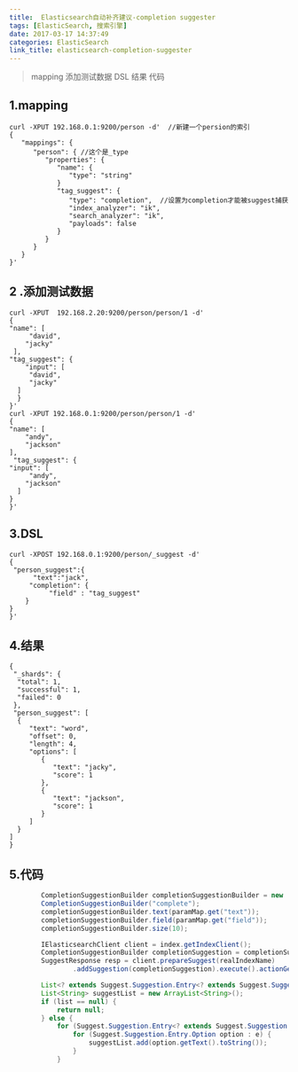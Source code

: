 ```yaml
---
title:  Elasticsearch自动补齐建议-completion suggester
tags: [ElasticSearch, 搜索引擎]
date: 2017-03-17 14:37:49
categories: ElasticSearch
link_title: elasticsearch-completion-suggester
---
```

> mapping 添加测试数据 DSL 结果 代码

<!--more -->

## 1.mapping
    curl -XPUT 192.168.0.1:9200/person -d'  //新建一个persion的索引
    {
       "mappings": {
          "person": { //这个是_type
             "properties": {
                "name": {
                   "type": "string"
                }
                "tag_suggest": {
                   "type": "completion",  //设置为completion才能被suggest捕获
                   "index_analyzer": "ik",
                   "search_analyzer": "ik",
                   "payloads": false
                }
             }
          }
       }
    }'

## 2 .添加测试数据

    curl -XPUT  192.168.2.20:9200/person/person/1 -d'
    {
    "name": [
         "david",
        "jacky"
     ],
    "tag_suggest": {
        "input": [
         "david",
         "jacky"
      ]
      }
    }'
    curl -XPUT 192.168.0.1:9200/person/person/1 -d'
    {
    "name": [
        "andy",
        "jackson"
    ],
     "tag_suggest": {
    "input": [
         "andy",
        "jackson"
      ]
    }
    }'

## 3.DSL
    curl -XPOST 192.168.0.1:9200/person/_suggest -d'
    {
     "person_suggest":{
          "text":"jack",
         "completion": {
              "field" : "tag_suggest"
        }
    }
    }'

## 4.结果
    {
     "_shards": {
      "total": 1,
      "successful": 1,
      "failed": 0
     },
     "person_suggest": [
      {
         "text": "word",
         "offset": 0,
         "length": 4,
         "options": [
            {
               "text": "jacky",
               "score": 1
            },
            {
               "text": "jackson",
               "score": 1
            }
         ]
      }
    ]
    }
## 5.代码
```java
        CompletionSuggestionBuilder completionSuggestionBuilder = new         
        CompletionSuggestionBuilder("complete");
        completionSuggestionBuilder.text(paramMap.get("text"));
        completionSuggestionBuilder.field(paramMap.get("field"));
        completionSuggestionBuilder.size(10);

	    IElasticsearchClient client = index.getIndexClient();
    	CompletionSuggestionBuilder completionSuggestion = completionSuggestionBuilder 
		SuggestResponse resp = client.prepareSuggest(realIndexName)
				.addSuggestion(completionSuggestion).execute().actionGet();

 	    List<? extends Suggest.Suggestion.Entry<? extends Suggest.Suggestion.Entry.Option>>            list =         response.getSuggest().getSuggestion("complete").getEntries();
        List<String> suggestList = new ArrayList<String>();
        if (list == null) {
            return null;
        } else {
            for (Suggest.Suggestion.Entry<? extends Suggest.Suggestion.Entry.Option> e : list){
                for (Suggest.Suggestion.Entry.Option option : e) {
                    suggestList.add(option.getText().toString());
                }
            }
```

